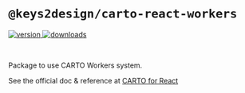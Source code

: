 # `@keys2design/carto-react-workers`

<p>
  <a href="https://npmjs.org/package/@keys2design/carto-react-workers">
    <img src="https://img.shields.io/npm/v/@keys2design/carto-react-workers.svg?style=flat-square" alt="version" />
  </a>

  <a href="https://npmjs.org/package/@keys2design/carto-react-workers">
    <img src="https://img.shields.io/npm/dt/@keys2design/carto-react-workers.svg?style=flat-square" alt="downloads" />
  </a>
</p>

<br/>

Package to use CARTO Workers system.

See the official doc & reference at [CARTO for React](https://docs.carto.com/react/)
